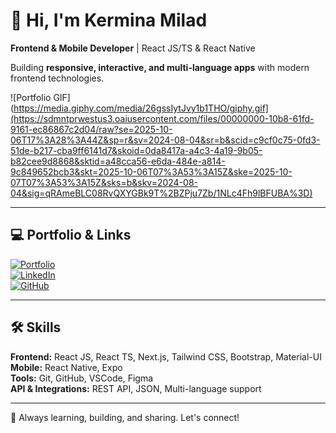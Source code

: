 # 👋 Hi, I'm Kermina Milad

**Frontend & Mobile Developer** | React JS/TS & React Native  

Building **responsive, interactive, and multi-language apps** with modern frontend technologies.  

![Portfolio GIF](https://media.giphy.com/media/26gssIytJvy1b1THO/giphy.gif](https://sdmntprwestus3.oaiusercontent.com/files/00000000-10b8-61fd-9161-ec86867c2d04/raw?se=2025-10-06T17%3A28%3A44Z&sp=r&sv=2024-08-04&sr=b&scid=c9cf0c75-0fd3-51de-b217-cba9ff6141d7&skoid=0da8417a-a4c3-4a19-9b05-b82cee9d8868&sktid=a48cca56-e6da-484e-a814-9c849652bcb3&skt=2025-10-06T07%3A53%3A15Z&ske=2025-10-07T07%3A53%3A15Z&sks=b&skv=2024-08-04&sig=qRAmeBLC08RvQXYGBk9T%2BZPju7Zb/1NLc4Fh9lBFUBA%3D) 

---

## 💻 Portfolio & Links

[![Portfolio](https://img.shields.io/badge/Portfolio-Visit-%23FB92C7)](https://kermina-milad.vercel.app/)  
[![LinkedIn](https://img.shields.io/badge/LinkedIn-Connect-%23FB92C7)](https://www.linkedin.com/in/kermina-milad/)  
[![GitHub](https://img.shields.io/badge/GitHub-Follow-%23FB92C7)](https://github.com/kermina-milad)  

---

## 🛠 Skills

**Frontend:** React JS, React TS, Next.js, Tailwind CSS, Bootstrap, Material-UI  
**Mobile:** React Native, Expo  
**Tools:** Git, GitHub, VSCode, Figma  
**API & Integrations:** REST API, JSON, Multi-language support  

---

🌸 Always learning, building, and sharing. Let's connect!
